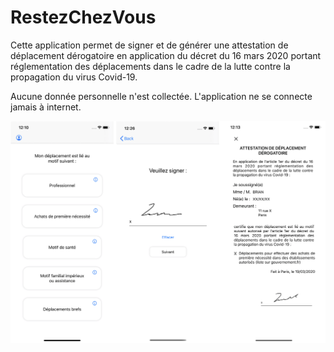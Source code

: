 # RestezChezVous

Cette application permet de signer et de générer une attestation de déplacement dérogatoire en application du décret du 16 mars 2020 portant réglementation des déplacements dans le cadre de la lutte contre la propagation du virus Covid-19.

Aucune donnée personnelle n'est collectée. L'application ne se connecte jamais à internet.

![Image](https://github.com/Brian-Co/RestezChezVous/blob/master/Screenshots.png)
